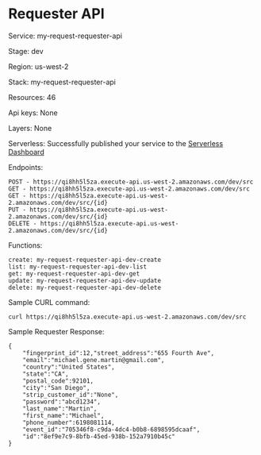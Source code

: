 # Requester API

Service: my-request-requester-api

Stage: dev

Region: us-west-2

Stack: my-request-requester-api

Resources: 46

Api keys: None

Layers: None

Serverless: Successfully published your service to the [Serverless Dashboard](https://dashboard.serverless.com/tenants/softstack/applications/my-request/services/my-request-requester-api/stage/dev/region/us-west-2)

Endpoints:

    POST - https://qi8hh5l5za.execute-api.us-west-2.amazonaws.com/dev/src
    GET - https://qi8hh5l5za.execute-api.us-west-2.amazonaws.com/dev/src
    GET - https://qi8hh5l5za.execute-api.us-west-2.amazonaws.com/dev/src/{id}
    PUT - https://qi8hh5l5za.execute-api.us-west-2.amazonaws.com/dev/src/{id}
    DELETE - https://qi8hh5l5za.execute-api.us-west-2.amazonaws.com/dev/src/{id}
  
Functions:

    create: my-request-requester-api-dev-create
    list: my-request-requester-api-dev-list
    get: my-request-requester-api-dev-get
    update: my-request-requester-api-dev-update
    delete: my-request-requester-api-dev-delete
 
Sample CURL command:

    curl https://qi8hh5l5za.execute-api.us-west-2.amazonaws.com/dev/src
    
Sample Requester Response:

    {
        "fingerprint_id":12,"street_address":"655 Fourth Ave",
        "email":"michael.gene.martin@gmail.com",
        "country":"United States",
        "state":"CA",
        "postal_code":92101,
        "city":"San Diego",
        "strip_customer_id":"None",
        "password":"abcd1234",
        "last_name":"Martin",
        "first_name":"Michael",
        "phone_number":6198081114,
        "event_id":"705346f8-c9da-4dc4-b0b8-6898595dcaaf",
        "id":"8ef9e7c9-8bfb-45ed-938b-152a7910b45c"
    }
